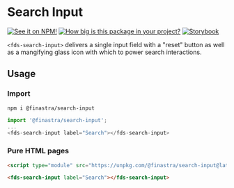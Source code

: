 # Search Input
[![See it on NPM!](https://img.shields.io/npm/v/@finastra/search-input?style=for-the-badge)](https://www.npmjs.com/package/@finastra/search-input)
[![How big is this package in your project?](https://img.shields.io/bundlephobia/minzip/@finastra/search-input?style=for-the-badge)](https://bundlephobia.com/result?p=@finastra/search-input)
[![Storybook](https://shields.io/badge/-Play%20with%20this%20web%20component-2a0481?logo=storybook&style=for-the-badge)](https://finastra.github.io/finastra-design-system/?path=/story/forms-search-input--default-story)

`<fds-search-input>` delivers a single input field with a "reset" button as well as a mangifying glass icon with which to power search interactions.


## Usage

### Import

```
npm i @finastra/search-input
```

```ts
import '@finastra/search-input';
...
<fds-search-input label="Search"></fds-search-input>
```

### Pure HTML pages

```html
<script type="module" src="https://unpkg.com/@finastra/search-input@latest/dist/src/search-input.js?module"></script>

<fds-search-input label="Search"></fds-search-input>
```
